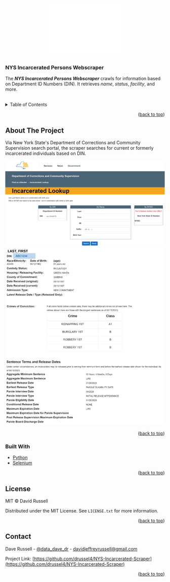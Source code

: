 <div id="top"></div>



<!-- PROJECT LOGO -->
<br />
<div align="center">
  <a href="https://github.com/drussel4/NYS-Incarcerated-Scraper">
    <img src="src/media/nys.png" alt="Logo">
    <!-- width="80" height="80" -->
  </a>

<h3 align="left">NYS Incarcerated Persons Webscraper</h3>

  <p align="left">
    The <b><i>NYS Incarcerated Persons Webscraper</i></b> crawls for information based on Department ID Numbers (DIN). It retrieves <i>name</i>, <i>status</i>, <i>facility</i>, and more.
    <br />
    <br />
  </p>
</div>



<!-- TABLE OF CONTENTS -->
<details>
  <summary>Table of Contents</summary>
  <ol>
    <li>
      <a href="#about-the-project">About The Project</a>
      <ul>
        <li><a href="#built-with">Built With</a></li>
      </ul>
    </li>
    <li><a href="#license">License</a></li>
    <li><a href="#contact">Contact</a></li>
  </ol>
</details>



<p align="right">(<a href="#top">back to top</a>)</p>

<!-- ABOUT THE PROJECT -->
## About The Project

Via New York State's Department of Corrections and Community Supervision search portal, the scraper searches for current or formerly incarcerated individuals based on DIN.

<div align="center">
  <a href="https://nysdoccslookup.doccs.ny.gov/">
    <img src="src/media/search.png" alt="search">
  </a>
  <a href="https://nysdoccslookup.doccs.ny.gov/">
    <img src="src/media/search_result.png" alt="search_result">
  </a>
</div>


<p align="right">(<a href="#top">back to top</a>)</p>



### Built With


* [Python](https://www.python.org/)
* [Selenium](https://selenium-python.readthedocs.io/)


<p align="right">(<a href="#top">back to top</a>)</p>



<!-- LICENSE -->
## License

MIT © David Russell

Distributed under the MIT License. See `LICENSE.txt` for more information.

<p align="right">(<a href="#top">back to top</a>)</p>



<!-- CONTACT -->
## Contact

Dave Russell - [@data_dave_dr](https://twitter.com/data_dave_dr) - davidjeffreyrussell@gmail.com

Project Link: [https://github.com/drussel4/NYS-Incarcerated-Scraper](https://github.com/drussel4/NYS-Incarcerated-Scraper)

<p align="right">(<a href="#top">back to top</a>)</p>

